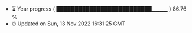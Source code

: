 - ⏳ Year progress { ██████████████████████████▁▁▁▁ } 86.76 %
- ⏰ Updated on Sun, 13 Nov 2022 16:31:25 GMT

